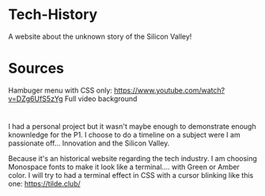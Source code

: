 
# Tech-History
A website about the unknown story of the Silicon Valley!

# Sources
Hambuger menu with CSS only: https://www.youtube.com/watch?v=DZg6UfS5zYg
Full video background

#
I had a personal project but it wasn't maybe enough to demonstrate enough knownledge for the P1.
I choose to do a timeline on a subject were I am passionate off...
Innovation and the Silicon Valley.

Because it's an historical website regarding the tech industry. I am choosing Monospace fonts to make it look like a terminal.... with Green or Amber color.
I will try to had a terminal effect in CSS with a cursor blinking like this one:
https://tilde.club/



